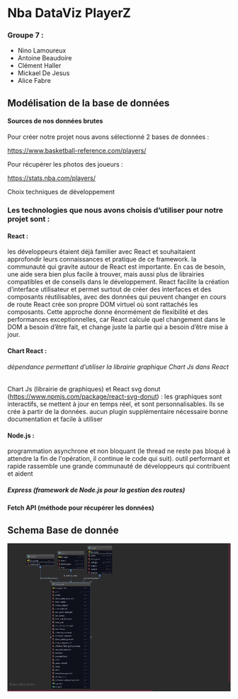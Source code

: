 # Nba DataViz PlayerZ


### Groupe 7 :

* Nino Lamoureux
* Antoine Beaudoire
* Clément Haller 
* Mickael De Jesus
* Alice Fabre 


## Modélisation de la base de données



#### Sources de nos données brutes 

Pour créer notre projet nous avons sélectionné 2 bases de données : 

https://www.basketball-reference.com/players/

Pour récupérer les photos des joueurs :

https://stats.nba.com/players/

Choix techniques de développement 

### Les technologies que nous avons choisis d’utiliser pour notre projet sont : 

#### React : 
les développeurs étaient déjà familier avec React et souhaitaient approfondir  leurs connaissances et pratique de ce framework.
la communauté qui gravite autour de React est importante. En cas de besoin, une aide sera bien plus facile à trouver, mais aussi plus de librairies compatibles et de conseils dans le développement.
React facilite la création d’interface utilisateur et permet surtout de créer des interfaces et des composants réutilisables, avec des données qui peuvent changer en cours de route 
React crée son propre DOM virtuel où sont rattachés les composants. Cette approche donne énormément de flexibilité et des performances exceptionnelles, car React calcule quel changement dans le DOM a besoin d’être fait, et change juste la partie qui a besoin d’être mise à jour. 


#### Chart React : 
###### dépendance permettant d’utiliser la librairie graphique Chart Js dans React

Chart Js (librairie de graphiques) et React svg donut (https://www.npmjs.com/package/react-svg-donut) : 
les graphiques sont interactifs, se mettent à jour en temps réel, et sont personnalisables. Ils se crée à partir de la données.
aucun plugin supplémentaire nécessaire
bonne documentation et facile à utiliser

#### Node.js : 
programmation asynchrone et non bloquant (le thread ne reste pas bloqué à attendre la fin de l'opération, il continue le code qui suit).
outil performant et rapide
rassemble une grande communauté de développeurs qui contribuent et aident 

##### Express (framework de Node.js pour la gestion des routes)

#### Fetch API (méthode pour récupérer les données) 


## Schema Base de donnée
![alt text](./assets/nbaDataBdd.jpg)